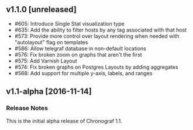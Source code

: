 ## v1.1.0 [unreleased]
- #605: Introduce Single Stat visualization type
- #635: Add the ability to filter hosts by any tag associated with that host
- #573: Provide more control over layout rendering when needed with
  "autolayout" flag on templates
- #586: Allow telegraf database in non-default locations
- #576: Fix broken zoom on graphs that aren't the first
- #575: Add Varnish Layout
- #574: Fix broken graphs on Postgres Layouts by adding aggregates
- #568: Add support for multiple y-axis, labels, and ranges

## v1.1-alpha [2016-11-14]

### Release Notes

This is the initial alpha release of Chronograf 1.1.
